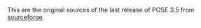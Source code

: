 This are the original sources of the last release of POSE 3.5 from
[sourceforge](https://sourceforge.net/projects/pose/).
